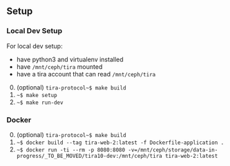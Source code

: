 ## Setup

### Local Dev Setup

For local dev setup:
  - have python3 and virtualenv installed
  - have `/mnt/ceph/tira` mounted
  - have a tira account that can read `/mnt/ceph/tira`
 
0. (optional) `tira-protocol~$ make build`
1. `~$ make setup`
2. `~$ make run-dev`

### Docker

0. (optional) `tira-protocol~$ make build`
1. `~$ docker build --tag tira-web-2:latest -f Dockerfile-application .`
2. `~$ docker run -ti --rm -p 8080:8080 -v=/mnt/ceph/storage/data-in-progress/_TO_BE_MOVED/tira10-dev:/mnt/ceph/tira tira-web-2:latest`